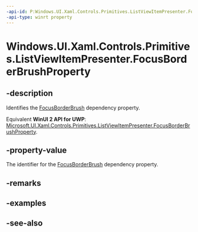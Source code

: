 ```yaml
---
-api-id: P:Windows.UI.Xaml.Controls.Primitives.ListViewItemPresenter.FocusBorderBrushProperty
-api-type: winrt property
---
```


<!-- Property syntax
public Windows.UI.Xaml.DependencyProperty FocusBorderBrushProperty { get; }
-->

# Windows.UI.Xaml.Controls.Primitives.ListViewItemPresenter.FocusBorderBrushProperty

## -description
Identifies the [FocusBorderBrush](listviewitempresenter_focusborderbrush.md) dependency property.

Equivalent **WinUI 2 API for UWP**: [Microsoft.UI.Xaml.Controls.Primitives.ListViewItemPresenter.FocusBorderBrushProperty](/windows/winui/api/microsoft.ui.xaml.controls.primitives.listviewitempresenter.focusborderbrushproperty).

## -property-value
The identifier for the [FocusBorderBrush](listviewitempresenter_focusborderbrush.md) dependency property.

## -remarks

## -examples

## -see-also
